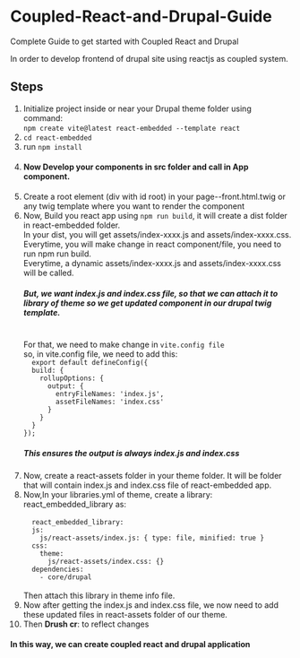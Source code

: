 # Coupled-React-and-Drupal-Guide
Complete Guide to get started with Coupled React and Drupal


In order to develop frontend of drupal site using reactjs as coupled system.


<h2>Steps</h2>

<ol>
  <li>Initialize project inside or near your Drupal theme folder using command: <br> <code>npm create vite@latest react-embedded --template react</code></li>
  <li><code>cd react-embedded</code></li>
  <li>run <code>npm install</code></li>
  <li><h4>Now Develop your components in src folder and call in App component.</h4></li>
  <li>Create a root element (div with id root) in your page--front.html.twig or any twig template where you want to render the component</li>
  <li>Now, Build you react app using <code>npm run build</code>, it will create a dist folder in react-embedded folder.<br>In your dist, you will get assets/index-xxxx.js and assets/index-xxxx.css.<br>
Everytime, you will make change in react component/file, you need to run npm run build.<br>
Everytime, a dynamic assets/index-xxxx.js and assets/index-xxxx.css will be called. <br/>
<h5>But, we want index.js and index.css file, so that we can attach it to library of theme so we get updated component in our drupal twig template.</h5>
<br>
For that, we need to make change in <code>vite.config file</code><br>
so, in vite.config file, we need to add this:
<code>
  export default defineConfig({
  build: {
    rollupOptions: {
      output: {
        entryFileNames: 'index.js',
        assetFileNames: 'index.css'
      }
    }
  }
});</code><br>
<h5>This ensures the output is always index.js and index.css</h5>

</li>
  <li>Now, create a react-assets folder in your theme folder. It will be  folder that will contain index.js and index.css file of react-embedded app.
  <li>Now,In your libraries.yml of theme, create a library: react_embedded_library as: <br>
<code>
  react_embedded_library:
  js:
    js/react-assets/index.js: { type: file, minified: true }
  css:
    theme:
      js/react-assets/index.css: {}
  dependencies:
    - core/drupal
</code>
<br>Then attach this library in theme info file.
</li>
<li>Now after getting the index.js and index.css file, we now need to add these updated files in react-assets folder of our theme.</li>
<li>Then <b>Drush cr</b>: to reflect changes</li>
</ol>


<h4>In this way, we can create coupled react and drupal application</h4>
